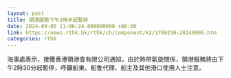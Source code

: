 ```yaml
---
layout: post
title: 領港服務下午2時半起暫停
date: 2024-09-05 11:06:24.000000000 +08:00
link: https://news.rthk.hk/rthk/ch/component/k2/1769230-20240905.htm
categories: rthk
---
```


海事處表示，接獲香港領港會有限公司通知，由於熱帶氣旋關係，領港服務將由下午2時30分起暫停，呼籲船東、船隻代理、船主及其他港口使用人士注意。
